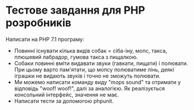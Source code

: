 <h1>Тестове завдання для PHP розробників</h1>
Написати на PHP 7.1 програму:
<ul>
<li>Повинні існувати кілька видів собак = сіба-іну, мопс, такса, плюшевий лабрадор, гумова такса з пищалкою.</li>
<li>Собаки повинні вміти видавати звуки (гавкати, пищати) і полювати. При цьому варто пам'ятати, що мопсу полюватиме лінь, деякі іграшки не видають звуків і точно не зможуть полювати.</li>
<li>Ми можемо написати команду виду "mops sound" та отримати у відповідь "woof! woof!", далі за аналогією. Як реалізується консольний інтерфейс, значення не має.</li>
<li>Написати тести за допомогою phpunit.</li>
</ul>